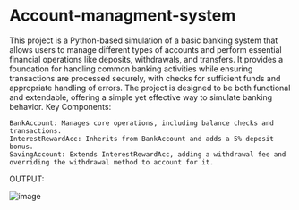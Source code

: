 # Account-managment-system

This project is a Python-based simulation of a basic banking system that allows users to manage different types of accounts and perform essential financial operations like deposits, withdrawals, and transfers. It provides a foundation for handling common banking activities while ensuring transactions are processed securely, with checks for sufficient funds and appropriate handling of errors. The project is designed to be both functional and extendable, offering a simple yet effective way to simulate banking behavior.
Key Components:

    BankAccount: Manages core operations, including balance checks and transactions.
    InterestRewardAcc: Inherits from BankAccount and adds a 5% deposit bonus.
    SavingAccount: Extends InterestRewardAcc, adding a withdrawal fee and overriding the withdrawal method to account for it.

OUTPUT:

![image](https://github.com/user-attachments/assets/5130420c-6899-4982-8015-92c83e6dc5c0)

